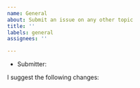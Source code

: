 ```yaml
---
name: General
about: Submit an issue on any other topic
title: ''
labels: general
assignees: ''

---
```


* Submitter:

I suggest the following changes:

